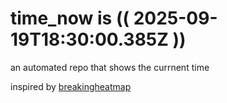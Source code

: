 # time_now is (( 2025-09-19T18:30:00.385Z ))

an automated repo that shows the currnent time

inspired by [breakingheatmap](https://github.com/breakingheatmap/breakingheatmap)